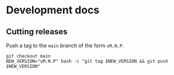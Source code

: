 # Development docs

## Cutting releases

Push a tag to the `main` branch of the form `vM.N.P`.

```
git checkout main
NEW_VERSION="vM.N.P" bash -c "git tag $NEW_VERSION && git push $NEW_VERSION"
```
